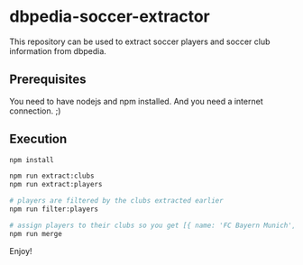 # dbpedia-soccer-extractor

This repository can be used to extract soccer players and soccer club information from dbpedia.

## Prerequisites

You need to have nodejs and npm installed. And you need a internet connection. ;)

## Execution

```sh
npm install

npm run extract:clubs
npm run extract:players

# players are filtered by the clubs extracted earlier
npm run filter:players

# assign players to their clubs so you get [{ name: 'FC Bayern Munich', players: [{ name: 'Manuel Neuer' }]}]
npm run merge
```


Enjoy!